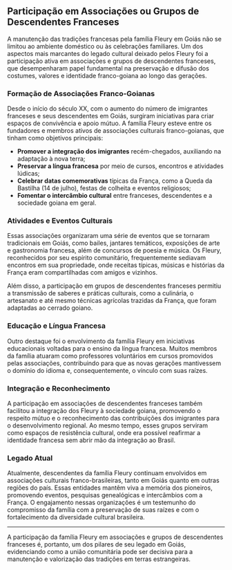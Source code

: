 ## Participação em Associações ou Grupos de Descendentes Franceses

A manutenção das tradições francesas pela família Fleury em Goiás não se limitou ao ambiente doméstico ou às celebrações familiares. Um dos aspectos mais marcantes do legado cultural deixado pelos Fleury foi a participação ativa em associações e grupos de descendentes franceses, que desempenharam papel fundamental na preservação e difusão dos costumes, valores e identidade franco-goiana ao longo das gerações.

### Formação de Associações Franco-Goianas

Desde o início do século XX, com o aumento do número de imigrantes franceses e seus descendentes em Goiás, surgiram iniciativas para criar espaços de convivência e apoio mútuo. A família Fleury esteve entre os fundadores e membros ativos de associações culturais franco-goianas, que tinham como objetivos principais:

- **Promover a integração dos imigrantes** recém-chegados, auxiliando na adaptação à nova terra;
- **Preservar a língua francesa** por meio de cursos, encontros e atividades lúdicas;
- **Celebrar datas comemorativas** típicas da França, como a Queda da Bastilha (14 de julho), festas de colheita e eventos religiosos;
- **Fomentar o intercâmbio cultural** entre franceses, descendentes e a sociedade goiana em geral.

### Atividades e Eventos Culturais

Essas associações organizaram uma série de eventos que se tornaram tradicionais em Goiás, como bailes, jantares temáticos, exposições de arte e gastronomia francesa, além de concursos de poesia e música. Os Fleury, reconhecidos por seu espírito comunitário, frequentemente sediavam encontros em sua propriedade, onde receitas típicas, músicas e histórias da França eram compartilhadas com amigos e vizinhos.

Além disso, a participação em grupos de descendentes franceses permitiu a transmissão de saberes e práticas culturais, como a culinária, o artesanato e até mesmo técnicas agrícolas trazidas da França, que foram adaptadas ao cerrado goiano.

### Educação e Língua Francesa

Outro destaque foi o envolvimento da família Fleury em iniciativas educacionais voltadas para o ensino da língua francesa. Muitos membros da família atuaram como professores voluntários em cursos promovidos pelas associações, contribuindo para que as novas gerações mantivessem o domínio do idioma e, consequentemente, o vínculo com suas raízes.

### Integração e Reconhecimento

A participação em associações de descendentes franceses também facilitou a integração dos Fleury à sociedade goiana, promovendo o respeito mútuo e o reconhecimento das contribuições dos imigrantes para o desenvolvimento regional. Ao mesmo tempo, esses grupos serviram como espaços de resistência cultural, onde era possível reafirmar a identidade francesa sem abrir mão da integração ao Brasil.

### Legado Atual

Atualmente, descendentes da família Fleury continuam envolvidos em associações culturais franco-brasileiras, tanto em Goiás quanto em outras regiões do país. Essas entidades mantêm viva a memória dos pioneiros, promovendo eventos, pesquisas genealógicas e intercâmbios com a França. O engajamento nessas organizações é um testemunho do compromisso da família com a preservação de suas raízes e com o fortalecimento da diversidade cultural brasileira.

---

A participação da família Fleury em associações e grupos de descendentes franceses é, portanto, um dos pilares de seu legado em Goiás, evidenciando como a união comunitária pode ser decisiva para a manutenção e valorização das tradições em terras estrangeiras.